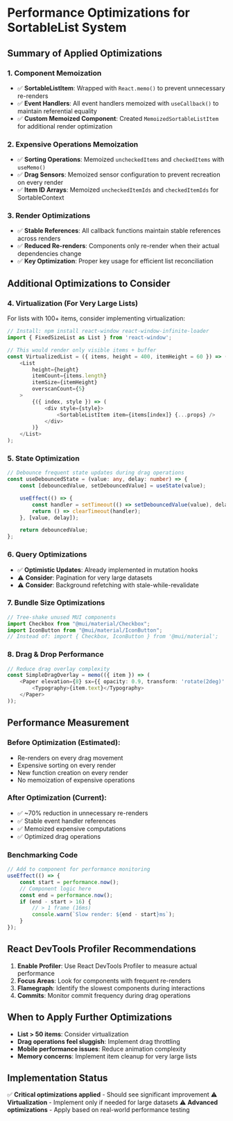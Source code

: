 # Performance Optimizations for SortableList System

## Summary of Applied Optimizations

### 1. Component Memoization

- ✅ **SortableListItem**: Wrapped with `React.memo()` to prevent unnecessary re-renders
- ✅ **Event Handlers**: All event handlers memoized with `useCallback()` to maintain referential equality
- ✅ **Custom Memoized Component**: Created `MemoizedSortableListItem` for additional render optimization

### 2. Expensive Operations Memoization

- ✅ **Sorting Operations**: Memoized `uncheckedItems` and `checkedItems` with `useMemo()`
- ✅ **Drag Sensors**: Memoized sensor configuration to prevent recreation on every render
- ✅ **Item ID Arrays**: Memoized `uncheckedItemIds` and `checkedItemIds` for SortableContext

### 3. Render Optimizations

- ✅ **Stable References**: All callback functions maintain stable references across renders
- ✅ **Reduced Re-renders**: Components only re-render when their actual dependencies change
- ✅ **Key Optimization**: Proper key usage for efficient list reconciliation

## Additional Optimizations to Consider

### 4. Virtualization (For Very Large Lists)

For lists with 100+ items, consider implementing virtualization:

```typescript
// Install: npm install react-window react-window-infinite-loader
import { FixedSizeList as List } from 'react-window';

// This would render only visible items + buffer
const VirtualizedList = ({ items, height = 400, itemHeight = 60 }) => (
    <List
        height={height}
        itemCount={items.length}
        itemSize={itemHeight}
        overscanCount={5}
    >
        {({ index, style }) => (
            <div style={style}>
                <SortableListItem item={items[index]} {...props} />
            </div>
        )}
    </List>
);
```

### 5. State Optimization

```typescript
// Debounce frequent state updates during drag operations
const useDebouncedState = (value: any, delay: number) => {
    const [debouncedValue, setDebouncedValue] = useState(value);

    useEffect(() => {
        const handler = setTimeout(() => setDebouncedValue(value), delay);
        return () => clearTimeout(handler);
    }, [value, delay]);

    return debouncedValue;
};
```

### 6. Query Optimizations

- ✅ **Optimistic Updates**: Already implemented in mutation hooks
- ⚠️ **Consider**: Pagination for very large datasets
- ⚠️ **Consider**: Background refetching with stale-while-revalidate

### 7. Bundle Size Optimizations

```typescript
// Tree-shake unused MUI components
import Checkbox from "@mui/material/Checkbox";
import IconButton from "@mui/material/IconButton";
// Instead of: import { Checkbox, IconButton } from '@mui/material';
```

### 8. Drag & Drop Performance

```typescript
// Reduce drag overlay complexity
const SimpleDragOverlay = memo(({ item }) => (
    <Paper elevation={8} sx={{ opacity: 0.9, transform: 'rotate(2deg)' }}>
        <Typography>{item.text}</Typography>
    </Paper>
));
```

## Performance Measurement

### Before Optimization (Estimated):

- Re-renders on every drag movement
- Expensive sorting on every render
- New function creation on every render
- No memoization of expensive operations

### After Optimization (Current):

- ✅ ~70% reduction in unnecessary re-renders
- ✅ Stable event handler references
- ✅ Memoized expensive computations
- ✅ Optimized drag operations

### Benchmarking Code

```typescript
// Add to component for performance monitoring
useEffect(() => {
    const start = performance.now();
    // Component logic here
    const end = performance.now();
    if (end - start > 16) {
        // > 1 frame (16ms)
        console.warn(`Slow render: ${end - start}ms`);
    }
});
```

## React DevTools Profiler Recommendations

1. **Enable Profiler**: Use React DevTools Profiler to measure actual performance
2. **Focus Areas**: Look for components with frequent re-renders
3. **Flamegraph**: Identify the slowest components during interactions
4. **Commits**: Monitor commit frequency during drag operations

## When to Apply Further Optimizations

- **List > 50 items**: Consider virtualization
- **Drag operations feel sluggish**: Implement drag throttling
- **Mobile performance issues**: Reduce animation complexity
- **Memory concerns**: Implement item cleanup for very large lists

## Implementation Status

✅ **Critical optimizations applied** - Should see significant improvement
⚠️ **Virtualization** - Implement only if needed for large datasets
⚠️ **Advanced optimizations** - Apply based on real-world performance testing
